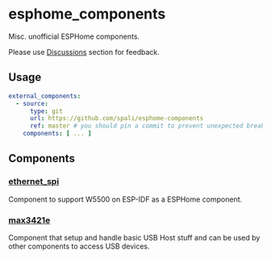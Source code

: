 # esphome_components

Misc. unofficial ESPHome components.

Please use [Discussions](https://github.com/spali/esphome_components/discussions) section for feedback.

## Usage

```yaml
external_components:
  - source:
      type: git
      url: https://github.com/spali/esphome-components
      ref: master # you should pin a commit to prevent unexpected breaking changes
    components: [ ... ]
```

## Components

### [ethernet_spi](components/ethernet_spi)

Component to support W5500 on ESP-IDF as a ESPHome component.

### [max3421e](components/max3421e)

Component that setup and handle basic USB Host stuff and can be used by other components to access USB devices.
